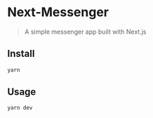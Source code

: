 # Next-Messenger

> A simple messenger app built with Next.js


## Install

```sh
yarn
```

## Usage

```sh
yarn dev
```


